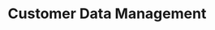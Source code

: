 ---
solution: 'customer-data-management'
product: ['cdp']
title: 'Customer Data Management'
description: 'Maintain a persistent, unified view of your customers that is available to be leveraged in all your channels'
stackexchange:
  [
    '#cdp',
    '#xconnect',
    '#xdb',
    '#experience-analytics',
    '#personalization',
    '#experience-profile',
    '#contact-facets',
    '#list-manager',
    '#reporting',
    '#content-testing',
    '#tracking'
  ]
twitter: ['#sitecorexp', '#sitecorecdp', '#boxever']
sitecoreCommunityQuestions: true
sitecoreCommunityQuestionsCategory: ['customerDataManagement', 'experiencePlatform']
---